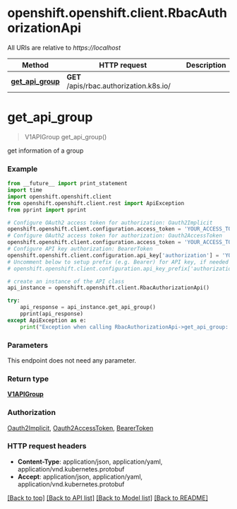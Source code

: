# openshift.openshift.client.RbacAuthorizationApi

All URIs are relative to *https://localhost*

Method | HTTP request | Description
------------- | ------------- | -------------
[**get_api_group**](RbacAuthorizationApi.md#get_api_group) | **GET** /apis/rbac.authorization.k8s.io/ | 


# **get_api_group**
> V1APIGroup get_api_group()



get information of a group

### Example 
```python
from __future__ import print_statement
import time
import openshift.openshift.client
from openshift.openshift.client.rest import ApiException
from pprint import pprint

# Configure OAuth2 access token for authorization: Oauth2Implicit
openshift.openshift.client.configuration.access_token = 'YOUR_ACCESS_TOKEN'
# Configure OAuth2 access token for authorization: Oauth2AccessToken
openshift.openshift.client.configuration.access_token = 'YOUR_ACCESS_TOKEN'
# Configure API key authorization: BearerToken
openshift.openshift.client.configuration.api_key['authorization'] = 'YOUR_API_KEY'
# Uncomment below to setup prefix (e.g. Bearer) for API key, if needed
# openshift.openshift.client.configuration.api_key_prefix['authorization'] = 'Bearer'

# create an instance of the API class
api_instance = openshift.openshift.client.RbacAuthorizationApi()

try: 
    api_response = api_instance.get_api_group()
    pprint(api_response)
except ApiException as e:
    print("Exception when calling RbacAuthorizationApi->get_api_group: %s\n" % e)
```

### Parameters
This endpoint does not need any parameter.

### Return type

[**V1APIGroup**](V1APIGroup.md)

### Authorization

[Oauth2Implicit](../README.md#Oauth2Implicit), [Oauth2AccessToken](../README.md#Oauth2AccessToken), [BearerToken](../README.md#BearerToken)

### HTTP request headers

 - **Content-Type**: application/json, application/yaml, application/vnd.kubernetes.protobuf
 - **Accept**: application/json, application/yaml, application/vnd.kubernetes.protobuf

[[Back to top]](#) [[Back to API list]](../README.md#documentation-for-api-endpoints) [[Back to Model list]](../README.md#documentation-for-models) [[Back to README]](../README.md)

